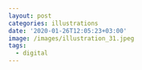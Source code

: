```yaml
---
layout: post
categories: illustrations
date: '2020-01-26T12:05:23+03:00'
image: /images/illustration_31.jpeg
tags:
  - digital
---
```

